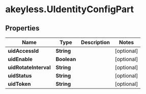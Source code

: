 # akeyless.UIdentityConfigPart

## Properties

Name | Type | Description | Notes
------------ | ------------- | ------------- | -------------
**uidAccessId** | **String** |  | [optional] 
**uidEnable** | **Boolean** |  | [optional] 
**uidRotateInterval** | **String** |  | [optional] 
**uidStatus** | **String** |  | [optional] 
**uidToken** | **String** |  | [optional] 


